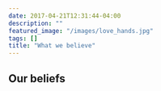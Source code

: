 ```yaml
---
date: 2017-04-21T12:31:44-04:00
description: ""
featured_image: "/images/love_hands.jpg"
tags: []
title: "What we believe"
---
```


## Our beliefs

